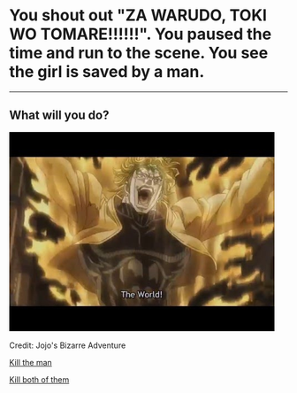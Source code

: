 # You shout out "ZA WARUDO, TOKI WO TOMARE!!!!!!". You paused the time and run to the scene. You see the girl is saved by a man. 
---
## What will you do? 

![The-world](The-world.png)

Credit: Jojo's Bizarre Adventure

[Kill the man](trap.md)

[Kill both of them](jojo.md)